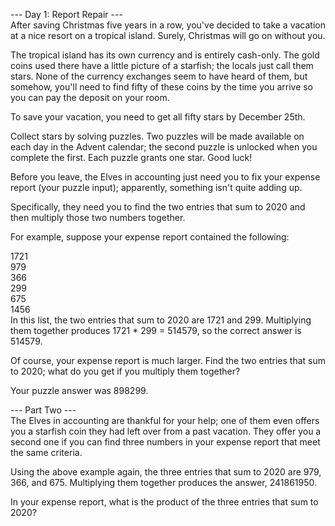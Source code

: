 --- Day 1: Report Repair ---  
After saving Christmas five years in a row, you've decided to take a vacation at a nice resort on a tropical island. Surely, Christmas will go on without you.  
  
The tropical island has its own currency and is entirely cash-only. The gold coins used there have a little picture of a starfish; the locals just call them stars. None of the currency exchanges seem to have heard of them, but somehow, you'll need to find fifty of these coins by the time you arrive so you can pay the deposit on your room.  
  
To save your vacation, you need to get all fifty stars by December 25th.  
  
Collect stars by solving puzzles. Two puzzles will be made available on each day in the Advent calendar; the second puzzle is unlocked when you complete the first. Each puzzle grants one star. Good luck!  
  
Before you leave, the Elves in accounting just need you to fix your expense report (your puzzle input); apparently, something isn't quite adding up.  
  
Specifically, they need you to find the two entries that sum to 2020 and then multiply those two numbers together.  
  
For example, suppose your expense report contained the following:  
  
1721  
979  
366  
299  
675  
1456  
In this list, the two entries that sum to 2020 are 1721 and 299. Multiplying them together produces 1721 * 299 = 514579, so the correct answer is 514579.  
  
Of course, your expense report is much larger. Find the two entries that sum to 2020; what do you get if you multiply them together?  
  
Your puzzle answer was 898299.  
  
--- Part Two ---  
The Elves in accounting are thankful for your help; one of them even offers you a starfish coin they had left over from a past vacation. They offer you a second one if you can find three numbers in your expense report that meet the same criteria.  
  
Using the above example again, the three entries that sum to 2020 are 979, 366, and 675. Multiplying them together produces the answer, 241861950.  
  
In your expense report, what is the product of the three entries that sum to 2020?  
